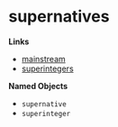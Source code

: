# supernatives

**Links**

- [mainstream](https://github.com/superintgr/native/tree/main/collections/mainstream)
- [superintegers](https://github.com/superintgr/native/tree/main/collections/mainstream/superintegers)

**Named Objects**

- `supernative`
- `superinteger`
